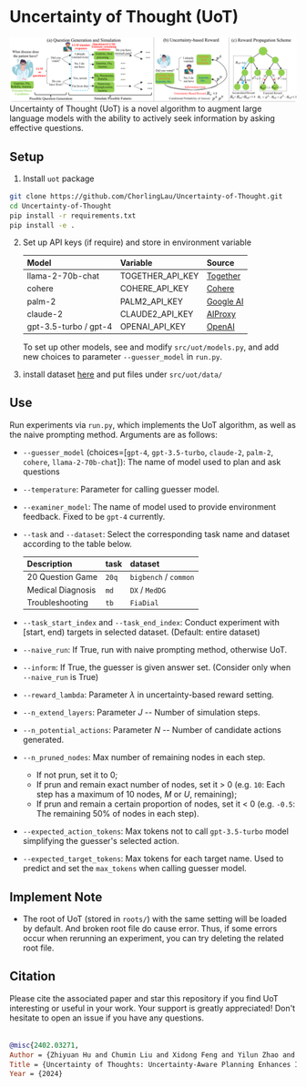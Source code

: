 # Uncertainty of Thought (UoT)
![framework](pics/Framework.png)
Uncertainty of Thought (UoT) is a novel algorithm to augment large language models with the ability to actively seek information by asking effective questions.

## Setup
1. Install `uot` package
```bash
git clone https://github.com/ChorlingLau/Uncertainty-of-Thought.git
cd Uncertainty-of-Thought
pip install -r requirements.txt
pip install -e .
```
2. Set up API keys (if require) and store in environment variable
   
    | Model                 | Variable         | Source                                |
    |-----------------------|------------------|---------------------------------------|
    | llama-2-70b-chat      | TOGETHER_API_KEY | [Together](https://api.together.xyz/) |
    | cohere                | COHERE_API_KEY   | [Cohere](https://cohere.com/)         |
    | palm-2                | PALM2_API_KEY    | [Google AI](https://ai.google.dev/)   |
    | claude-2              | CLAUDE2_API_KEY  | [AIProxy](https://aiproxy.io/)        |
    | gpt-3.5-turbo / gpt-4 | OPENAI_API_KEY   | [OpenAI](https://openai.com/)         |
    
    To set up other models, see and modify `src/uot/models.py`, and add new choices to parameter `--guesser_model` in `run.py`.
3. install dataset [here](https://drive.google.com/drive/folders/1QhhsPinylvbgm52zX4VjwiKDxAgPvyVR?usp=sharing) and put files under `src/uot/data/`


## Use
Run experiments via `run.py`, which implements the UoT algorithm, as well as the naive prompting method. Arguments are as follows:

- `--guesser_model` (choices=[`gpt-4`, `gpt-3.5-turbo`, `claude-2`, `palm-2`, `cohere`, `llama-2-70b-chat`]): The name of model used to plan and ask questions
- `--temperature`: Parameter for calling guesser model.
- `--examiner_model`: The name of model used to provide environment feedback. Fixed to be `gpt-4` currently.
- `--task` and `--dataset`: Select the corresponding task name and dataset according to the table below.
  
    | Description       | task  | dataset               |
    |-------------------|-------|-----------------------|
    | 20 Question Game  | `20q` | `bigbench` / `common` |
    | Medical Diagnosis | `md`  | `DX` / `MedDG`        |
    | Troubleshooting   | `tb`  | `FiaDial`             |

- `--task_start_index` and `--task_end_index`: Conduct experiment with [start, end) targets in selected dataset. (Default: entire dataset)
- `--naive_run`: If True, run with naive prompting method, otherwise UoT.
- `--inform`: If True, the guesser is given answer set. (Consider only when `--naive_run` is True) 
- `--reward_lambda`: Parameter $\lambda$ in uncertainty-based reward setting.
- `--n_extend_layers`: Parameter $J$ -- Number of simulation steps.
- `--n_potential_actions`: Parameter $N$ -- Number of candidate actions generated.
- `--n_pruned_nodes`: Max number of remaining nodes in each step.
  
  - If not prun, set it to 0;
  - If prun and remain exact number of nodes, set it > 0 (e.g. `10`: Each step has a maximum of 10 nodes, $M$ or $U$, remaining);
  - If prun and remain a certain proportion of nodes, set it < 0 (e.g. `-0.5`: The remaining 50% of nodes in each step).
- `--expected_action_tokens`: Max tokens not to call `gpt-3.5-turbo` model simplifying the guesser's selected action.
- `--expected_target_tokens`: Max tokens for each target name. Used to predict and set the `max_tokens` when calling guesser model.

## Implement Note

- The root of UoT (stored in `roots/`) with the same setting will be loaded by default. And broken root file do cause error. Thus, if some errors occur when rerunning an experiment, you can try deleting the related root file.

## Citation
Please cite the associated paper and star this repository if you find UoT interesting or useful in your work. Your support is greatly appreciated! Don't hesitate to open an issue if you have any questions.
```bibtex

@misc{2402.03271,
Author = {Zhiyuan Hu and Chumin Liu and Xidong Feng and Yilun Zhao and See-Kiong Ng and Anh Tuan Luu and Junxian He and Pang Wei Koh and Bryan Hooi},
Title = {Uncertainty of Thoughts: Uncertainty-Aware Planning Enhances Information Seeking in Large Language Models},
Year = {2024}

```

